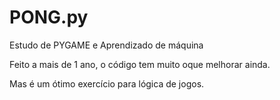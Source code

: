 # PONG.py

Estudo de PYGAME e Aprendizado de máquina<p>
Feito a mais de 1 ano, o código tem muito oque melhorar ainda.<p>
Mas é um ótimo exercício para lógica de jogos.





